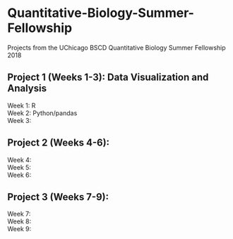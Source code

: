 # Quantitative-Biology-Summer-Fellowship
Projects from the UChicago BSCD Quantitative Biology Summer Fellowship 2018 

## Project 1 (Weeks 1-3): Data Visualization and Analysis
Week 1: R\
Week 2: Python/pandas \
Week 3:

## Project 2 (Weeks 4-6):
Week 4:\
Week 5:\
Week 6:

## Project 3 (Weeks 7-9):
Week 7:\
Week 8:\
Week 9:
